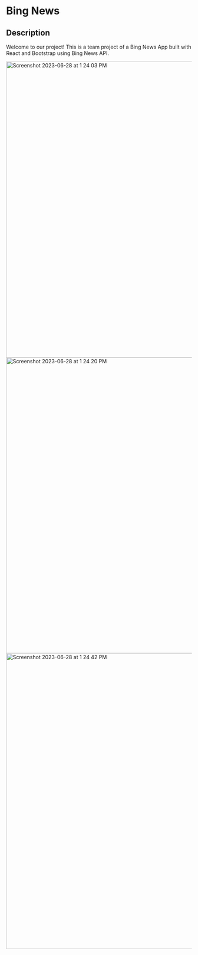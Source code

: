 # Bing News

## Description

Welcome to our project! This is a team project of a Bing News App built with React and Bootstrap using Bing News API.


<img width="800" alt="Screenshot 2023-06-28 at 1 24 03 PM" src="https://github.com/kylui82/cpan144-project/assets/101900083/e1c96006-3c14-4746-8320-2976be5c90f1">
<img width="800" alt="Screenshot 2023-06-28 at 1 24 20 PM" src="https://github.com/kylui82/cpan144-project/assets/101900083/ff0ff426-7ffc-44a2-bece-119c877711ba">
<img width="800" alt="Screenshot 2023-06-28 at 1 24 42 PM" src="https://github.com/kylui82/cpan144-project/assets/101900083/c706123b-664f-4774-8e66-aed755a732e2">
